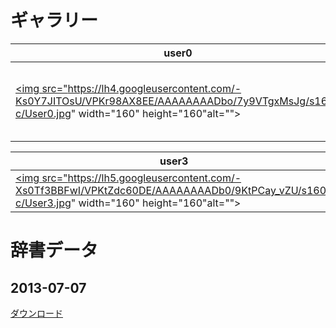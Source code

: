 ギャラリー
======================================================================================


user0|user1|user2
-----|-----|-----
<a href="https://picasaweb.google.com/115069798956937902080/User0?authuser=0&amp;authkey=Gv1sRgCKiN5L31marczgE&amp;feat=embedwebsite"><img src="https://lh4.googleusercontent.com/-Ks0Y7JITOsU/VPKr98AX8EE/AAAAAAAADbo/7y9VTgxMsJg/s160-c/User0.jpg" width="160" height="160"alt=""></a>|<a href="https://picasaweb.google.com/115069798956937902080/User102?authuser=0&amp;authkey=Gv1sRgCNDQsv_hr7ajqQE&amp;feat=embedwebsite"><img src="https://lh3.googleusercontent.com/-g_ddxlY-JHY/VPKsVce8exE/AAAAAAAADbs/_ojPwk9zjxI/s160-c/User102.jpg" width="160" height="160"alt=""></a>|<a href="https://picasaweb.google.com/115069798956937902080/User2?authuser=0&amp;authkey=Gv1sRgCJHiqtGF6teIXw&amp;feat=embedwebsite"><img src="https://lh5.googleusercontent.com/-WAd5UHpUHdA/VPKtI9-4ODE/AAAAAAAADbw/8gkSQ7ZP8_8/s160-c/User2.jpg" width="160" height="160"alt=""></a>

user3|user4|user5
-----|-----|-----
<a href="https://picasaweb.google.com/115069798956937902080/User3?authuser=0&amp;authkey=Gv1sRgCKmyj4K4044w&amp;feat=embedwebsite"><img src="https://lh5.googleusercontent.com/-Xs0Tf3BBFwI/VPKtZdc60DE/AAAAAAAADb0/9KtPCay_vZU/s160-c/User3.jpg" width="160" height="160"alt=""></a>|<a href="https://picasaweb.google.com/115069798956937902080/User4?authuser=0&amp;authkey=Gv1sRgCIL3u6blmJCXIA&amp;feat=embedwebsite"><img src="https://lh3.googleusercontent.com/-iEkaQ3sEYRk/VPKtyoin4aE/AAAAAAAADb4/Ps0qEXhOHcc/s160-c/User4.jpg" width="160" height="160"alt=""></a>|<a href="https://picasaweb.google.com/115069798956937902080/User5?authuser=0&amp;authkey=Gv1sRgCJf7ktPQ17X44wE&amp;feat=embedwebsite"><img src="https://lh3.googleusercontent.com/-BOGQVjooP1A/VPKt5RWoWBE/AAAAAAAADb8/a5olEuV0l5s/s160-c/User5.jpg" width="160" height="160"alt=""></a>



辞書データ
======================================================================================

2013-07-07
-------------------------------------------

<a href="https://docs.google.com/file/d/0B8cOXlhz5275ZHRGckdqaDg0Mmc/edit?usp=sharing">ダウンロード</a>

